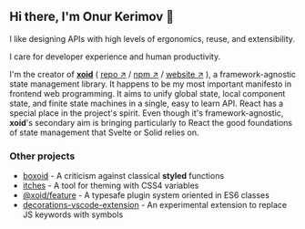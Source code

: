 ## Hi there, I'm Onur Kerimov 👋

I like designing APIs with high levels of ergonomics, reuse, and extensibility. 

I care for developer experience and human productivity.

I'm the creator of [**xoid**](https://github.com/onurkerimov/xoid) ( [repo ↗︎](https://github.com/onurkerimov/xoid) / [npm ↗︎](https://www.npmjs.com/package/xoid) / [website ↗︎](https://xoid.dev) ), a framework-agnostic state management library. It happens to be my most important manifesto in frontend web programming. It aims to unify global state, local component state, and finite state machines in a single, easy to learn API. React has a special place in the project's spirit. Even though it's framework-agnostic, **xoid**'s secondary aim is bringing particularly to React the good foundations of state management that Svelte or Solid relies on.

### Other projects
- [boxoid](https://github.com/onurkerimov/boxoid) - A criticism against classical **styled** functions
- [itches](https://github.com/onurkerimov/itches) - A tool for theming with CSS4 variables
- [@xoid/feature](https://www.npmjs.com/package/@xoid/feature) - A typesafe plugin system oriented in ES6 classes
- [decorations-vscode-extension](https://github.com/onurkerimov/decorations-vscode-extension) - An experimental extension to replace JS keywords with symbols

